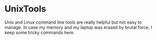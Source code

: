 UnixTools
=========

Unix and Linux command line tools are really helpful but not easy to manage. In case my memory and my laptop was erased by brutal force, I keep some tricky commands here. 